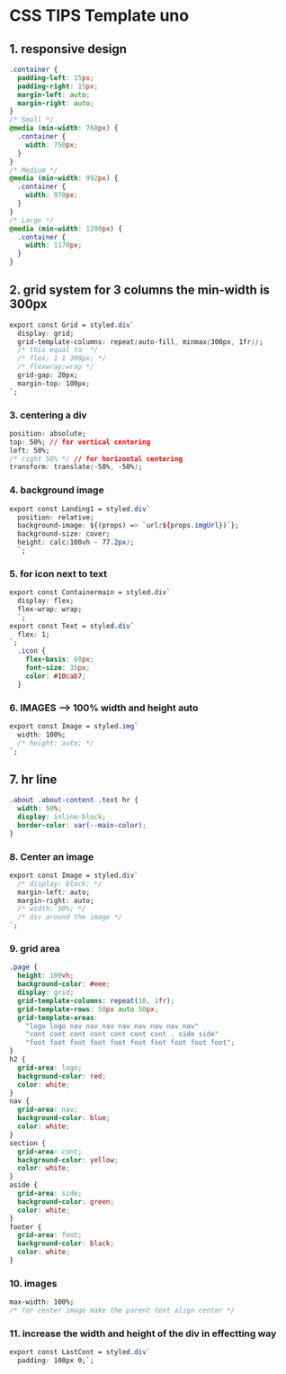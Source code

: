# CSS TIPS Template uno

## 1. responsive design

```css
.container {
  padding-left: 15px;
  padding-right: 15px;
  margin-left: auto;
  margin-right: auto;
}
/* Small */
@media (min-width: 768px) {
  .container {
    width: 750px;
  }
}
/* Medium */
@media (min-width: 992px) {
  .container {
    width: 970px;
  }
}
/* Large */
@media (min-width: 1200px) {
  .container {
    width: 1170px;
  }
}
```

## 2. grid system for 3 columns the min-width is 300px

```css
export const Grid = styled.div`
  display: grid;
  grid-template-columns: repeat(auto-fill, minmax(300px, 1fr));
  /* this equal to  */
  /* flex: 1 1 300px; */
  /* flexwrap:wrap */
  grid-gap: 20px;
  margin-top: 100px;
`;
```

### 3. centering a div

```css
position: absolute;
top: 50%; // for vertical centering
left: 50%;
/* right 50% */ // for horizontal centering
transform: translate(-50%, -50%);
```

### 4. background image

```css
export const Landing1 = styled.div`
  position: relative;
  background-image: ${(props) => `url(${props.imgUrl})`};
  background-size: cover;
  height: calc(100vh - 77.2px);
  `;
```

### 5. for icon next to text

```css
export const Containermain = styled.div`
  display: flex;
  flex-wrap: wrap;
  `;
export const Text = styled.div`
  flex: 1;
`;
  .icon {
    flex-basis: 60px;
    font-size: 35px;
    color: #10cab7;
  }
```

### 6. IMAGES --> 100% width and height auto

```css
export const Image = styled.img`
  width: 100%;
  /* height: auto; */
`;
```

## 7. hr line

```css
.about .about-content .text hr {
  width: 50%;
  display: inline-block;
  border-color: var(--main-color);
}
```

### 8. Center an image

```css
export const Image = styled.div`
  /* display: block; */
  margin-left: auto;
  margin-right: auto;
  /* width: 50%; */
  /* div around the image */
`;

```

### 9. grid area

```css
.page {
  height: 100vh;
  background-color: #eee;
  display: grid;
  grid-template-columns: repeat(10, 1fr);
  grid-template-rows: 50px auto 50px;
  grid-template-areas:
    "logo logo nav nav nav nav nav nav nav nav"
    "cont cont cont cont cont cont cont . side side"
    "foot foot foot foot foot foot foot foot foot foot";
}
h2 {
  grid-area: logo;
  background-color: red;
  color: white;
}
nav {
  grid-area: nav;
  background-color: blue;
  color: white;
}
section {
  grid-area: cont;
  background-color: yellow;
  color: white;
}
aside {
  grid-area: side;
  background-color: green;
  color: white;
}
footer {
  grid-area: foot;
  background-color: black;
  color: white;
}
```

### 10. images

```css
max-width: 100%;
/* for center image make the parent text align center */
```

### 11. increase the width and height of the div in effectting way

```css
export const LastCont = styled.div`
  padding: 100px 0;`;
```
